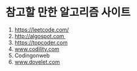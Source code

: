 # 참고할 만한 알고리즘 사이트
1. https://leetcode.com/
2. http://algospot.com 
3. https://topcoder.com
4. www.codility.com
5. Codingonweb
6. www.dovelet.com
